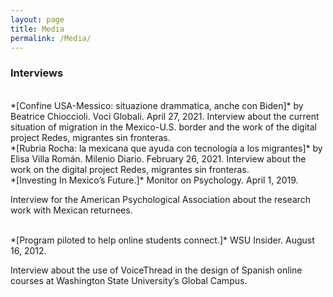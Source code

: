 ```yaml
---
layout: page
title: Media
permalink: /Media/
---
```


### **Interviews**

<br>
*[Confine USA-Messico: situazione drammatica, anche con Biden]* by Beatrice Chioccioli. Voci Globali. April 27, 2021. Interview about the current situation of migration in the Mexico-U.S. border and the work of the digital project Redes, migrantes sin fronteras.

<br>
*[Rubria Rocha: la mexicana que ayuda con tecnología a los migrantes]* by Elisa Villa Román. Milenio Diario. February 26, 2021. Interview about the work on the digital project Redes, migrantes sin fronteras.

<br>
*[Investing In Mexico’s Future.]* Monitor on Psychology. April 1, 2019.

Interview for the American Psychological Association about the research work with Mexican returnees.

<br>
*[Program piloted to help online students connect.]* WSU Insider. August 16, 2012.

Interview about the use of VoiceThread in the design of Spanish online courses at Washington State University’s Global Campus.


[Confine USA-Messico: situazione drammatica, anche con Biden]: https://vociglobali.it/2021/04/19/confine-usa-messico-situazione-drammatica-anche-con-biden/
[Rubria Rocha: la mexicana que ayuda con tecnología a los migrantes]: https://www.milenio.com/politica/comunidad/rubria-rocha-ponen-tecnologia-servicio-migrantes
[Investing In Mexico’s Future.]: https://www.apa.org/monitor/2019/04/investing-mexico#
[Program piloted to help online students connect.]: https://news.wsu.edu/2012/08/16/program-piloted-to-help-online-students-connect/
